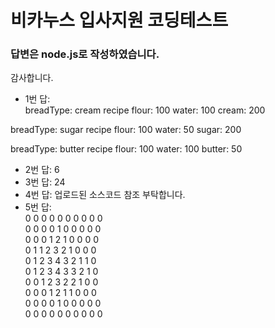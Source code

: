# 비카누스 입사지원 코딩테스트
### 답변은 node.js로 작성하였습니다.

감사합니다.

- 1번 답:  
breadType: cream
recipe
flour: 100
water: 100
cream: 200

breadType: sugar
recipe
flour: 100
water: 50
sugar: 200

breadType: butter
recipe
flour: 100
water: 100
butter: 50

- 2번 답: 6
- 3번 답: 24
- 4번 답: 업로드된 소스코드 참조 부탁합니다.
- 5번 답:  
0 0 0 0 0 0 0 0 0 0  
0 0 0 0 1 0 0 0 0 0  
0 0 0 1 2 1 0 0 0 0  
0 1 1 2 3 2 1 0 0 0  
0 1 2 3 4 3 2 1 1 0  
0 1 2 3 4 3 3 2 1 0  
0 0 1 2 3 2 2 1 0 0  
0 0 0 1 2 1 1 0 0 0  
0 0 0 0 1 0 0 0 0 0  
0 0 0 0 0 0 0 0 0 0  
